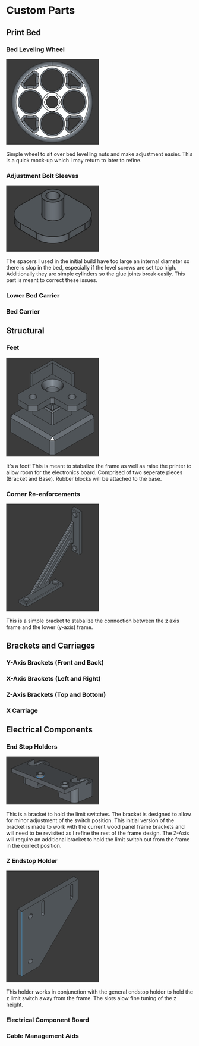 # Custom Parts

## Print Bed
### Bed Leveling Wheel
<img src="images\bed_leveling_wheel.PNG" alt="drawing" width="250"/>

Simple wheel to sit over bed levelling nuts and make adjustment easier. This is a quick mock-up which I may return to later to refine.

### Adjustment Bolt Sleeves
<img src="images\bed_leveling_sleeve.PNG" alt="drawing" width="250"/>

The spacers I used in the initial build have too large an internal diameter so there is slop in the bed, especially if the level screws are set too high. Additionally they are simple cylinders so the glue joints break easily. This part is meant to correct these issues.

### Lower Bed Carrier
### Bed Carrier

## Structural
### Feet
<img src="images\feet.PNG" alt="drawing" width="250"/>

It's a foot! This is meant to stabalize the frame as well as raise the printer to allow room for the electronics board. Comprised of two seperate pieces (Bracket and Base). Rubber blocks will be attached to the base.

### Corner Re-enforcements
<img src="images\z_reenforcement.PNG" alt="drawing" width="250"/>

This is a simple bracket to stabalize the connection between the z axis frame and the lower (y-axis) frame.

## Brackets and Carriages
### Y-Axis Brackets (Front and Back)
### X-Axis Brackets (Left and Right)
### Z-Axis Brackets (Top and Bottom)
### X Carriage

## Electrical Components
### End Stop Holders
<img src="images\endstop_bracket.PNG" alt="drawing" width="250"/>

This is a bracket to hold the limit switches. The bracket is designed to allow for minor adjustment of the switch position. This initial version of the bracket is made to work with the current wood panel frame brackets and will need to be revisited as I refine the rest of the frame design. The Z-Axis will require an additional bracket to hold the limit switch out from the frame in the correct position.

### Z Endstop Holder
<img src="images\z_endstop_bracket.PNG" alt="drawing" width="250"/>

This holder works in conjunction with the general endstop holder to hold the z limit switch away from the frame. The slots alow fine tuning of the z height.

### Electrical Component Board
### Cable Management Aids

